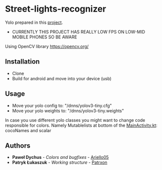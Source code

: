 # Street-lights-recognizer
Yolo prepared in this [project](https://github.com/Ariello05/Colab-yolov3-example).

* CURRENTLY THIS PROJECT HAS REALLY LOW FPS ON LOW-MID MOBILE PHONES SO BE AWARE

Using OpenCV library https://opencv.org/

## Installation
* Clone
* Build for android and move into your device (usb)

## Usage
* Move your yolo config to: "/dnns/yolov3-tiny.cfg"
* Move your yolo weights to: "/dnns/yolov3-tiny.weights"

In case you use different yolo classes you might want to change code responsible for colors.
Namely Mutablelists at bottom of the [MainActivity.kt](https://github.com/Ariello05/Traffic-lights-recognizer/blob/master/app/src/main/java/com/example/streetlights/MainActivity.kt): cocoNames and scalar

## Authors
* **Paweł Dychus** - *Colors and bugfixes* - [Ariello05](https://github.com/Ariello05)
* **Patryk Łukaszuk** - *Working structure* - [Patrxon](https://github.com/patrxon)

